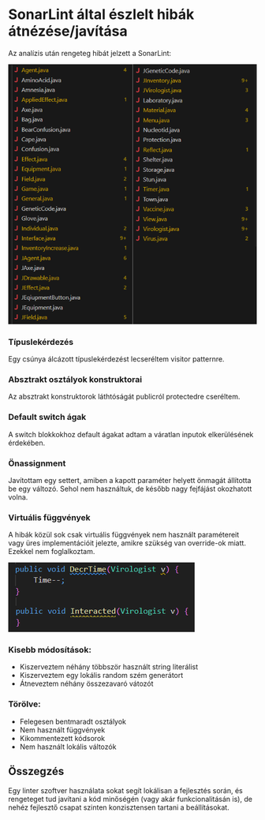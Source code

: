# SonarLint által észlelt hibák átnézése/javítása

Az analízis után rengeteg hibát jelzett a SonarLint:

![](Initial.png)

### Típuslekérdezés

Egy csúnya álcázott típuslekérdezést lecseréltem visitor patternre.

### Absztrakt osztályok konstruktorai

Az absztrakt konstruktorok láthtóságát publicról protectedre cseréltem.

### Default switch ágak

A switch blokkokhoz default ágakat adtam a váratlan inputok elkerülésének érdekében.

### Önassignment

Javítottam egy settert, amiben a kapott paraméter helyett önmagát állította be egy változó. Sehol nem használtuk, de később nagy fejfájást okozhatott volna.

### Virtuális függvények
A hibák közül sok csak virtuális függvények nem használt paramétereit vagy üres implementációit jelezte, amikre szükség van override-ok miatt. Ezekkel nem foglalkoztam.

![](Unused.png)

### Kisebb módosítások:

- Kiszerveztem néhány többször használt string literálist
- Kiszerveztem egy lokális random szém generátort
- Átneveztem néhány összezavaró vátozót

### Törölve:

- Felegesen bentmaradt osztályok
- Nem használt függvények
- Kikommentezett kódsorok
- Nem használt lokális változók

## Összegzés
Egy linter szoftver használata sokat segít lokálisan a fejlesztés során, és rengeteget tud javítani a kód minőségén (vagy akár funkcionalitásán is), de nehéz fejlesztő csapat szinten konzisztensen tartani a beállításokat.